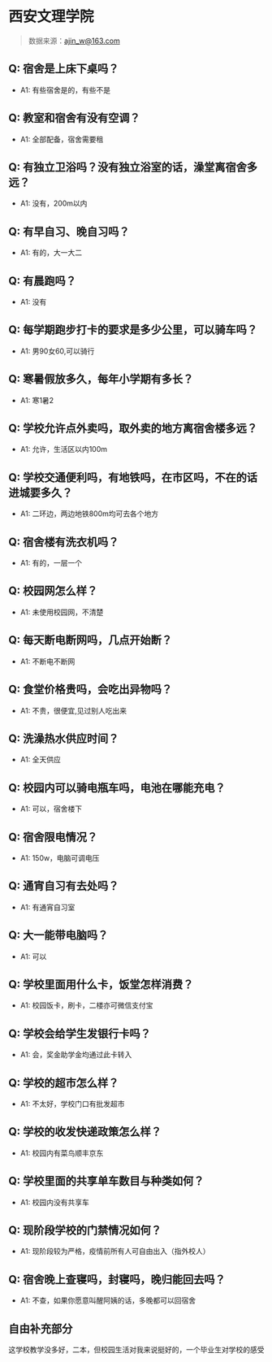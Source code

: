 # 西安文理学院

> 数据来源：ajin_w@163.com

## Q: 宿舍是上床下桌吗？

- A1: 有些宿舍是的，有些不是

## Q: 教室和宿舍有没有空调？

- A1: 全部配备，宿舍需要租

## Q: 有独立卫浴吗？没有独立浴室的话，澡堂离宿舍多远？

- A1: 没有，200m以内

## Q: 有早自习、晚自习吗？

- A1: 有的，大一大二

## Q: 有晨跑吗？

- A1: 没有

## Q: 每学期跑步打卡的要求是多少公里，可以骑车吗？

- A1: 男90女60,可以骑行

## Q: 寒暑假放多久，每年小学期有多长？

- A1: 寒1暑2

## Q: 学校允许点外卖吗，取外卖的地方离宿舍楼多远？

- A1: 允许，生活区以内100m

## Q: 学校交通便利吗，有地铁吗，在市区吗，不在的话进城要多久？

- A1: 二环边，两边地铁800m均可去各个地方

## Q: 宿舍楼有洗衣机吗？

- A1: 有的，一层一个

## Q: 校园网怎么样？

- A1: 未使用校园网，不清楚

## Q: 每天断电断网吗，几点开始断？

- A1: 不断电不断网

## Q: 食堂价格贵吗，会吃出异物吗？

- A1: 不贵，很便宜,见过别人吃出来

## Q: 洗澡热水供应时间？

- A1: 全天供应

## Q: 校园内可以骑电瓶车吗，电池在哪能充电？

- A1: 可以，宿舍楼下

## Q: 宿舍限电情况？

- A1: 150w，电脑可调电压

## Q: 通宵自习有去处吗？

- A1: 有通宵自习室

## Q: 大一能带电脑吗？

- A1: 可以

## Q: 学校里面用什么卡，饭堂怎样消费？

- A1: 校园饭卡，刷卡，二楼亦可微信支付宝

## Q: 学校会给学生发银行卡吗？

- A1: 会，奖金助学金均通过此卡转入

## Q: 学校的超市怎么样？

- A1: 不太好，学校门口有批发超市

## Q: 学校的收发快递政策怎么样？

- A1: 校园内有菜鸟顺丰京东

## Q: 学校里面的共享单车数目与种类如何？

- A1: 校园内没有共享车

## Q: 现阶段学校的门禁情况如何？

- A1: 现阶段较为严格，疫情前所有人可自由出入（指外校人）

## Q: 宿舍晚上查寝吗，封寝吗，晚归能回去吗？

- A1: 不查，如果你愿意叫醒阿姨的话，多晚都可以回宿舍

## 自由补充部分

这学校教学没多好，二本，但校园生活对我来说挺好的，一个毕业生对学校的感受